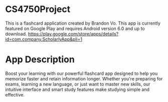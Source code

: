 # CS4750Project
This is a flashcard application created by Brandon Vo. This app is currently featured on Google Play and requires Android version 6.0 and up to download.
https://play.google.com/store/apps/details?id=com.company.ScholarlyApp&pli=1 

# App Description
Boost your learning with our powerful flashcard app designed to help you memorize faster and retain information longer. Whether you're preparing for exams, learning a new language, or just want to master new skills, our intuitive interface and smart study features make studying simple and effective.
